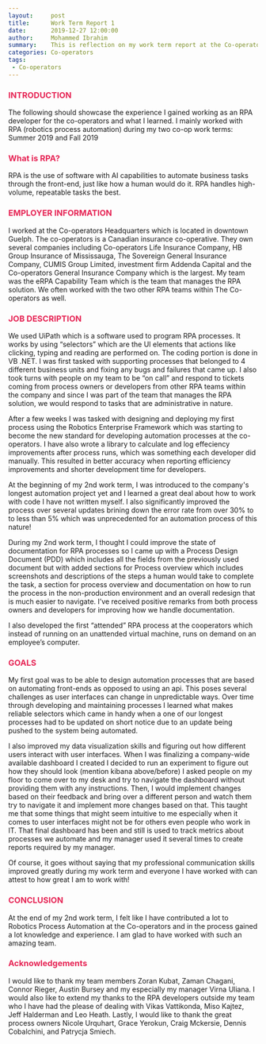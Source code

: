 ```yaml
---
layout:     post
title:      Work Term Report 1
date:       2019-12-27 12:00:00
author:     Mohammed Ibrahim
summary:    This is reflection on my work term report at the Co-operators
categories: Co-operators
tags:
 - Co-operators
---
```


<h3 style="color:#e62555;">INTRODUCTION</h3>

The following should showcase the experience I gained working as an RPA developer for the co-operators and what I learned.
I mainly worked with RPA (robotics process automation) during my two co-op work terms: Summer 2019 and Fall 2019

<h3 style="color:#e62555;">What is RPA?</h3>

RPA is the use of software with AI capabilities to automate business tasks through the front-end, just like how a human would do it. RPA handles high-volume, repeatable tasks the best.

<h3 style="color:#e62555;">EMPLOYER INFORMATION</h3>

I worked at the Co-operators Headquarters which is located in downtown Guelph. The co-operators is a Canadian insurance co-operative. They own several companies including Co-operators Life Insurance Company, HB Group Insurance of Mississauga, The Sovereign General Insurance Company, CUMIS Group Limited, investment firm Addenda Capital and the Co-operators General Insurance Company which is the largest. My team was the eRPA Capability Team which is the team that manages the RPA solution. We often worked with the two other RPA teams within The Co-operators as well. 

<h3 style="color:#e62555;">JOB DESCRIPTION</h3>

We used UiPath which is a software used to program RPA processes. It works by using “selectors” which are the UI elements that actions like clicking, typing and reading are performed on. The coding portion is done in VB .NET. I was first tasked with supporting processes that belonged to 4 different business units and fixing any bugs and failures that came up. I also took turns with people on my team to be “on call” and respond to tickets coming from process owners or developers from other RPA teams within the company and since I was part of the team that manages the RPA solution, we would respond to tasks that are administrative in nature. 

After a few weeks I was tasked with designing and deploying my first process using the Robotics Enterprise Framework which was starting to become the new standard for developing automation processes at the co-operators. I have also wrote a library to calculate and log effeciency improvements after process runs, which was something each developer did manually. This resulted in better accuracy when reporting efficiency improvements and shorter development time for developers.

At the beginning of my 2nd work term, I was introduced to the company's longest automation project yet and I learned a great deal about how to work with code I have not written myself. I also significantly improved the process over several updates brining down the error rate from over 30% to to less than 5% which was unprecedented for an automation process of this nature!

During my 2nd work term, I thought I could improve the state of documentation for RPA processes so I came up with a Process Design Document (PDD) which includes all the fields from the previously used document but with added sections for Process overview which includes screenshots and descriptions of the steps a human would take to complete the task, a section for process overview and documentation on how to run the process in the non-production environment and an overall redesign that is much easier to navigate. I’ve received positive remarks from both process owners and developers for improving how we handle documentation.

I also developed the first “attended” RPA process at the cooperators which instead of running on an unattended virtual machine, runs on demand on an employee’s computer.

<h3 style="color:#e62555;">GOALS</h3>

My first goal was to be able to design automation processes that are based on automating front-ends as opposed to using an api. This poses several challenges as user interfaces can change in unpredictable ways. Over time through developing and maintaining processes I learned what makes reliable selectors which came in handy when a one of our longest processes had to be updated on short notice due to an update being pushed to the system being automated.

I also improved my data visualization skills and figuring out how different users interact with user interfaces. When I was finalizing a company-wide available dashboard I created I decided to run an experiment to figure out how they should look (mention kibana above/before) I asked people on my floor to come over to my desk and try to navigate the dashboard without providing them with any instructions. Then, I would implement changes based on their feedback and bring over a different person and watch them try to navigate it and implement more changes based on that. This taught me that some things that might seem intuitive to me especially when it comes to user interfaces might not be for others even people who work in IT. That final dashboard has been and still is used to track metrics about processes we automate and my manager used it several times to create reports required by my manager.

Of course, it goes without saying that my professional communication skills improved greatly during my work term and everyone I have worked with can attest to how great I am to work with!

<h3 style="color:#e62555;">CONCLUSION</h3>

At the end of my 2nd work term, I felt like I have contributed a lot to Robotics Process Automation at the Co-operators and in the process gained a lot knowledge and experience. I am glad to have worked with such an amazing team.

<h3 style="color:#e62555;">Acknowledgements</h3>

I would like to thank my team members Zoran Kubat, Zaman Chagani, Connor Rieger, Austin Bursey and my especially my manager Virna Uliana. I would also like to extend my thanks to the RPA developers outside my team who I have had the please of dealing with Vikas Vattikonda, Miso Kajtez, Jeff Halderman and Leo Heath. Lastly, I would like to thank the great process owners Nicole Urquhart, Grace Yerokun, Craig Mckersie, Dennis Cobalchini, and Patrycja Smiech. 
